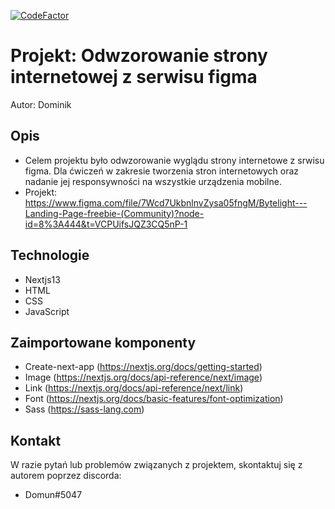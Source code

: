 [![CodeFactor](https://www.codefactor.io/repository/github/Domun335/FLP-01/badge)](https://www.codefactor.io/repository/github/Domun335/FLP-01)

# Projekt: Odwzorowanie strony internetowej z serwisu figma

Autor: Dominik

## Opis

- Celem projektu było odwzorowanie wyglądu strony internetowe z srwisu figma. Dla ćwiczeń w zakresie tworzenia stron internetowych oraz nadanie jej responsywności na wszystkie urządzenia mobilne.
- Projekt: https://www.figma.com/file/7Wcd7UkbnlnvZysa05fngM/Bytelight---Landing-Page-freebie-(Community)?node-id=8%3A444&t=VCPUifsJQZ3CQ5nP-1

## Technologie

- Nextjs13
- HTML
- CSS
- JavaScript

## Zaimportowane komponenty

- Create-next-app (https://nextjs.org/docs/getting-started)
- Image (https://nextjs.org/docs/api-reference/next/image)
- Link (https://nextjs.org/docs/api-reference/next/link)
- Font (https://nextjs.org/docs/basic-features/font-optimization)
- Sass (https://sass-lang.com)

## Kontakt

W razie pytań lub problemów związanych z projektem, skontaktuj się z autorem poprzez discorda:

- Domun#5047
